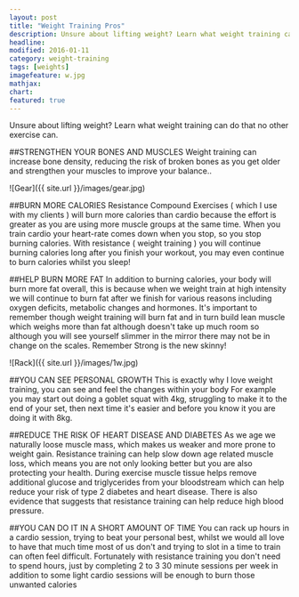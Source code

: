 ```yaml
---
layout: post
title: "Weight Training Pros"
description: Unsure about lifting weight? Learn what weight training can do that no other exercise can.
headline: 
modified: 2016-01-11
category: weight-training
tags: [weights]
imagefeature: w.jpg
mathjax: 
chart:
featured: true
---
```


Unsure about lifting weight? Learn what weight training can do that no other exercise can.

##STRENGTHEN YOUR BONES AND MUSCLES
Weight training can increase bone density, reducing the risk of broken bones as you get older and strengthen your muscles to improve your balance..

![Gear]({{ site.url }}/images/gear.jpg)


##BURN MORE CALORIES
Resistance Compound Exercises ( which I use with my clients ) will burn more calories than cardio because the effort is greater as you are using more muscle groups at the same time.
When you train cardio your heart-rate comes down when you stop, so you stop burning calories. With resistance ( weight training ) you will continue burning calories long after you finish your workout, you may even continue to burn calories whilst you sleep!


##HELP BURN MORE FAT
In addition to burning calories, your body will burn more fat overall, this is because when we weight train at high intensity we will continue to burn fat after we finish for various reasons including oxygen deficits, metabolic changes and hormones. It's important to remember though weight training will burn fat and in turn build lean muscle which weighs more than fat although doesn't take up much room so although you will see yourself slimmer in the mirror there may not be in change on the scales.
Remember Strong is the new skinny!

![Rack]({{ site.url }}/images/1w.jpg)

##YOU CAN SEE PERSONAL GROWTH 
This is exactly why I love weight training, you can see and feel the changes within your body
For example you may start out doing a goblet squat with 4kg, struggling to make it to the end of your set, then next time it's easier and before you know it you are doing it with 8kg.


##REDUCE THE RISK OF HEART DISEASE AND DIABETES 
As we age we naturally loose muscle mass, which makes us weaker and more prone to weight gain. Resistance training can help slow down age related muscle loss, which means you are not only looking better but you are also protecting your health.
During exercise muscle tissue helps remove additional glucose and triglycerides from your bloodstream which can help reduce your risk of type 2 diabetes and heart disease. There is also evidence that suggests that resistance training can help reduce high blood pressure.


##YOU CAN DO IT IN A SHORT AMOUNT OF TIME
You can rack up hours in a cardio session, trying to beat your personal  best, whilst we would all love to have that much time most of us don't and trying to slot in a time to train can often feel difficult. Fortunately with resistance training you don't need to spend hours, just by completing 2 to 3 30 minute sessions per week in addition to some light cardio sessions will be enough to burn those unwanted calories



